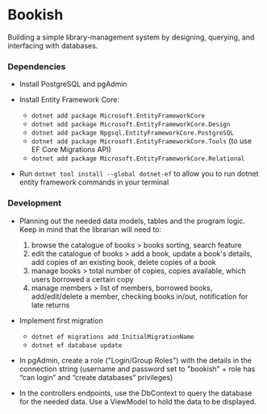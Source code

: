 # Bookish

Building a simple library-management system by designing, querying, and interfacing with databases.

### Dependencies

- Install PostgreSQL and pgAdmin

- Install Entity Framework Core:
  - `dotnet add package Microsoft.EntityFrameworkCore`
  - `dotnet add package Microsoft.EntityFrameworkCore.Design`
  - `dotnet add package Npgsql.EntityFrameworkCore.PostgreSQL`
  - `dotnet add package Microsoft.EntityFrameworkCore.Tools` (to use EF Core Migrations API)
  - `dotnet add package Microsoft.EntityFrameworkCore.Relational`
  
- Run `dotnet tool install --global dotnet-ef` to allow you to run dotnet entity framework commands in your terminal


### Development

- Planning out the needed data models, tables and the program logic.
  Keep in mind that the librarian will need to:
  1. browse the catalogue of books > books sorting, search feature
  2. edit the catalogue of books > add a book, update a book's details, add copies of an existing book, delete copies of a book
  3. manage books > total number of copies, copies available, which users borrowed a certain copy
  4. manage members > list of members, borrowed books, add/edit/delete a member, checking books in/out, notification for late returns
 
- Implement first migration
  - `dotnet ef migrations add InitialMigrationName`
  - `dotnet ef database update`

- In pgAdmin, create a role ("Login/Group Roles") with the details in the connection string (username and password set to "bookish" + role has  “can login” and “create databases” privileges)
  
- In the controllers endpoints, use the DbContext to query the database for the needed data.
  Use a ViewModel to hold the data to be displayed.
